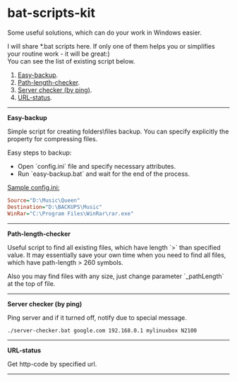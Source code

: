 # bat-scripts-kit

Some useful solutions, which can do your work in Windows easier.

I will share *.bat scripts here. If only one of them helps you or simplifies your routine work - it will be great:)<br/>
You can see the list of existing script below.

1. <a href="#easy-backup">Easy-backup</a>.
2. <a href="#path-length-checker">Path-length-checker</a>.
3. <a href="#networking-server-down">Server checker (by ping)</a>.
3. <a href="#url-status">URL-status</a>.

<hr/> 

<a name="easy-backup"><b>Easy-backup</b></a>

Simple script for creating folders\files backup. You can specify explicitly the property for compressing files.

Easy steps to backup:
<ul>
  <li> Open `config.ini` file and specify necessary attributes. </li>
  <li> Run `easy-backup.bat` and wait for the end of the process. </li>
</ul>

<u>Sample config.ini:</u><br/>
```ini
Source="D:\Music\Queen"
Destination="D:\BACKUPS\Music"
WinRar="C:\Program Files\WinRar\rar.exe"
```

<hr/> 

<a name="path-length-checker"><b>Path-length-checker</b></a>

<p>Useful script to find all existing files, which have length `>` than specified value. It may essentially save your own time when you need to find all files, which have path-length > 260 symbols.</p>

<p>Also you may find files with any size, just change parameter `_pathLength` at the top of file.</p> 

<hr/> 


<a name="networking-server-down"><b>Server checker (by ping)</b></a>

<p>Ping server and if it turned off, notify due to special message.</p>

`./server-checker.bat google.com 192.168.0.1 mylinuxbox N2100`

<hr/> 

<a name="url-status"><b>URL-status</b></a>

<p>Get http-code by specified url.</p>

<hr/> 
 